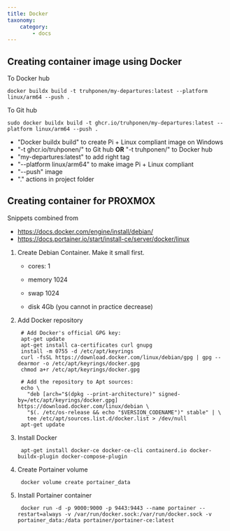 ```yaml
---
title: Docker
taxonomy:
    category:
        - docs
---
```


## Creating container image using Docker

To Docker hub

    docker buildx build -t truhponen/my-departures:latest --platform linux/arm64 --push .
        
To Git hub

    sudo docker buildx build -t ghcr.io/truhponen/my-departures:latest --platform linux/arm64 --push .


- "Docker buildx build" to create Pi + Linux compliant image on Windows
- "-t ghcr.io/truhponen/" to Git hub **OR** "-t truhponen/" to Docker hub
- "my-departures:latest" to add right tag
- "--platform linux/arm64" to make image Pi + Linux compliant
- "--push" image
- "." actions in project folder

## Creating container for PROXMOX

Snippets combined from 
- https://docs.docker.com/engine/install/debian/
- https://docs.portainer.io/start/install-ce/server/docker/linux

1. Create Debian Container. Make it small first.

    * cores: 1

    * memory 1024

    * swap 1024

    * disk 4Gb (you cannot in practice decrease)

2. Add Docker repository

        # Add Docker's official GPG key:
        apt-get update
        apt-get install ca-certificates curl gnupg
        install -m 0755 -d /etc/apt/keyrings
        curl -fsSL https://download.docker.com/linux/debian/gpg | gpg --dearmor -o /etc/apt/keyrings/docker.gpg
        chmod a+r /etc/apt/keyrings/docker.gpg
        
        # Add the repository to Apt sources:
        echo \
          "deb [arch="$(dpkg --print-architecture)" signed-by=/etc/apt/keyrings/docker.gpg] https://download.docker.com/linux/debian \
          "$(. /etc/os-release && echo "$VERSION_CODENAME")" stable" | \
          tee /etc/apt/sources.list.d/docker.list > /dev/null
        apt-get update

2. Install Docker

        apt-get install docker-ce docker-ce-cli containerd.io docker-buildx-plugin docker-compose-plugin

3. Create Portainer volume

        docker volume create portainer_data

4. Install Portainer container

        docker run -d -p 9000:9000 -p 9443:9443 --name portainer --restart=always -v /var/run/docker.sock:/var/run/docker.sock -v portainer_data:/data portainer/portainer-ce:latest